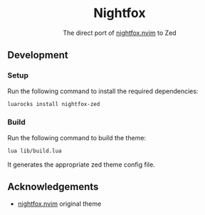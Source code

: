 <div align="center">
  <h1>Nightfox</h1>
  <div>
    The direct port of
    <a href="https://github.com/EdenEast/nightfox.nvim">nightfox.nvim</a> to Zed
  </div>
</div>

## Development

### Setup

Run the following command to install the required dependencies:

```sh
luarocks install nightfox-zed
```

### Build

Run the following command to build the theme:

```sh
lua lib/build.lua
```

It generates the appropriate zed theme config file.

## Acknowledgements

- [nightfox.nvim] original theme

[nightfox.nvim]: https://github.com/EdenEast/nightfox.nvim
